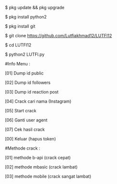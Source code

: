 $ pkg update && pkg upgrade

$ pkg install python2

$ pkg install git

$ git clone https://github.com/Lutfiakhmad12/LUTFI12

$ cd LUTFI12

$ python2 LUTFI.py

#Info Menu :

[01] Dump id public

[02] Dump id followers

[03] Dump id reaction post

[04] Crack cari nama (Instagram)

[05] Start crack

[06] Ganti user agent

[07] Cek hasil crack

[00] Keluar (hapus token)


#Methode crack :

[01] methode b-api (crack cepat)

[02] methode mbasic (crack lambat)

[03] methode mobile (crack sangat lambat)


